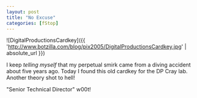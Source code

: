 ```yaml
---
layout: post
title: "No Excuse"
categories: [fStop]
---
```



![DigitalProductionsCardkey]({{ 'http://www.botzilla.com/blog/pix2005/DigitalProductionsCardkey.jpg' | absolute_url }})


I keep <i>telling myself</i> that my perpetual smirk came from a diving accident about five years ago. Today I found this old cardkey for the DP Cray lab. Another theory shot to hell!

"Senior Technical Director" w00t!
